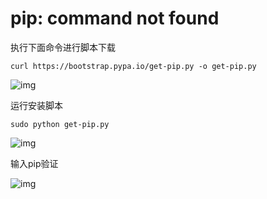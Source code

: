 # pip: command not found

执行下面命令进行脚本下载

```
curl https://bootstrap.pypa.io/get-pip.py -o get-pip.py
```

![img](https://img-blog.csdnimg.cn/20201224150056763.png)

运行安装脚本

```
sudo python get-pip.py
```

![img](https://img-blog.csdnimg.cn/20201224150148122.png?x-oss-process=image/watermark,type_ZmFuZ3poZW5naGVpdGk,shadow_10,text_aHR0cHM6Ly9ibG9nLmNzZG4ubmV0L3dlaXhpbl80MTk4NjA5Ng==,size_16,color_FFFFFF,t_70)

输入pip验证

![img](https://img-blog.csdnimg.cn/20201224150251168.png?x-oss-process=image/watermark,type_ZmFuZ3poZW5naGVpdGk,shadow_10,text_aHR0cHM6Ly9ibG9nLmNzZG4ubmV0L3dlaXhpbl80MTk4NjA5Ng==,size_16,color_FFFFFF,t_70)

